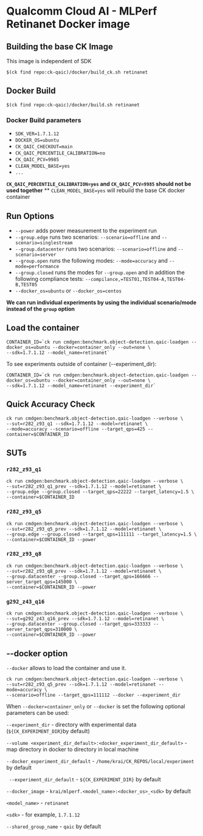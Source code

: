 # Qualcomm Cloud AI - MLPerf Retinanet Docker image

## Building the base CK Image

This image is independent of SDK
```
$(ck find repo:ck-qaic)/docker/build_ck.sh retinanet
```

## Docker Build

```
$(ck find repo:ck-qaic)/docker/build.sh retinanet
```

### Docker Build parameters

- `SDK_VER=1.7.1.12`
- `DOCKER_OS=ubuntu`
- `CK_QAIC_CHECKOUT=main`
- `CK_QAIC_PERCENTILE_CALIBRATION=no`
- `CK_QAIC_PCV=9985`
- `CLEAN_MODEL_BASE=yes`
- `...`

**`CK_QAIC_PERCENTILE_CALIBRATION=yes` and `CK_QAIC_PCV=9985` should not be used together**
** `CLEAN_MODEL_BASE=yes` will rebuild the base CK docker container

## Run Options

* `--power` adds power measurement to the experiment run
* `--group.edge` runs two scenarios: `--scenario=offline` and `--scenario=singlestream`
* `--group.datacenter` runs two scenarios: `--scenario=offline` and `--scenario=server`
* `--group.open` runs the following modes: `--mode=accuracy` and `--mode=performance`
* `--group.closed` runs the modes for `--group.open` and in addition the following compliance tests: `--compilance,=TEST01,TEST04-A,TEST04-B,TEST05`
* `--docker_os=ubuntu` or `--docker_os=centos`

**We can run individual experiments by using the individual scenario/mode instead of the `group` option**


## Load the container
```
CONTAINER_ID=`ck run cmdgen:benchmark.object-detection.qaic-loadgen --docker_os=ubuntu --docker=container_only --out=none \ 
--sdk=1.7.1.12 --model_name=retinanet`
```
To see experiments outside of container (--experiment_dir):

```
CONTAINER_ID=`ck run cmdgen:benchmark.object-detection.qaic-loadgen --docker_os=ubuntu --docker=container_only --out=none \ 
--sdk=1.7.1.12 --model_name=retinanet --experiment_dir`
```

## Quick Accuracy Check
```
ck run cmdgen:benchmark.object-detection.qaic-loadgen --verbose \
--sut=r282_z93_q1 --sdk=1.7.1.12 --model=retinanet \
--mode=accuracy --scenario=offline --target_qps=425 --container=$CONTAINER_ID
```

## SUTs

### `r282_z93_q1`

```
ck run cmdgen:benchmark.object-detection.qaic-loadgen --verbose \
--sut=r282_z93_q1_prev --sdk=1.7.1.12 --model=retinanet \
--group.edge --group.closed --target_qps=22222 --target_latency=1.5 \
--container=$CONTAINER_ID
```

### `r282_z93_q5`

```
ck run cmdgen:benchmark.object-detection.qaic-loadgen --verbose \
--sut=r282_z93_q5_prev --sdk=1.7.1.12 --model=retinanet \
--group.edge --group.closed --target_qps=111111 --target_latency=1.5 \
--container=$CONTAINER_ID --power
```

### `r282_z93_q8`

```
ck run cmdgen:benchmark.object-detection.qaic-loadgen --verbose \
--sut=r282_z93_q8_prev --sdk=1.7.1.12 --model=retinanet \
--group.datacenter --group.closed --target_qps=166666 --server_target_qps=145000 \
--container=$CONTAINER_ID --power
```

### `g292_z43_q16`

```
ck run cmdgen:benchmark.object-detection.qaic-loadgen --verbose \
--sut=g292_z43_q16_prev --sdk=1.7.1.12 --model=retinanet \
--group.datacenter --group.closed --target_qps=333333 --server_target_qps=310000 \
--container=$CONTAINER_ID --power
```

## --docker option

`--docker` allows to load the container and use it. 

```
ck run cmdgen:benchmark.object-detection.qaic-loadgen --verbose \
--sut=r282_z93_q5_prev --sdk=1.7.1.12 --model=retinanet --mode=accuracy \
--scenario=offline --target_qps=111112 --docker --experiment_dir
```
When `--docker=container_only` or `--docker` is set the following optional parameters can be used:


`--experiment_dir` - directory with experimental data (`${CK_EXPERIMENT_DIR}`by default)

`--volume <experiment_dir_default>:<docker_experiment_dir_default>` - map directory in docker to directory in local machine

`--docker_experiment_dir_default`  - `/home/krai/CK_REPOS/local/experiment` by default

` --experiment_dir_default`  - `${CK_EXPERIMENT_DIR}` by default
 
`--docker_image`   - `krai/mlperf.<model_name>:<docker_os>_<sdk>` by default

`<model_name>` - `retinanet`      

`<sdk>` - for example, `1.7.1.12`

`--shared_group_name` - `qaic` by default

